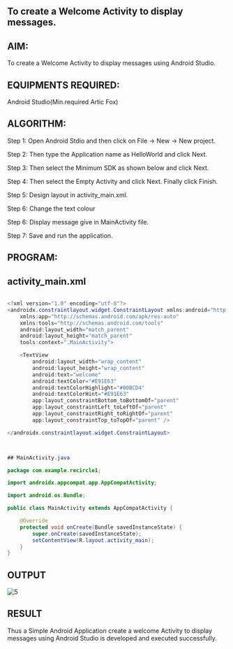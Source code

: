## To create a Welcome Activity to display messages.
## AIM:
To create a Welcome Activity to display messages using Android Studio.

## EQUIPMENTS REQUIRED:
Android Studio(Min.required Artic Fox)

## ALGORITHM:
Step 1: Open Android Stdio and then click on File -> New -> New project.

Step 2: Then type the Application name as HelloWorld and click Next.

Step 3: Then select the Minimum SDK as shown below and click Next.

Step 4: Then select the Empty Activity and click Next. Finally click Finish.

Step 5: Design layout in activity_main.xml.

Step 6: Change the text colour

Step 6: Display message give in MainActivity file.

Step 7: Save and run the application.

## PROGRAM:
## activity_main.xml
``` java

<?xml version="1.0" encoding="utf-8"?>
<androidx.constraintlayout.widget.ConstraintLayout xmlns:android="http://schemas.android.com/apk/res/android"
    xmlns:app="http://schemas.android.com/apk/res-auto"
    xmlns:tools="http://schemas.android.com/tools"
    android:layout_width="match_parent"
    android:layout_height="match_parent"
    tools:context=".MainActivity">

    <TextView
        android:layout_width="wrap_content"
        android:layout_height="wrap_content"
        android:text="welcome"
        android:textColor="#E91E63"
        android:textColorHighlight="#00BCD4"
        android:textColorHint="#E91E63"
        app:layout_constraintBottom_toBottomOf="parent"
        app:layout_constraintLeft_toLeftOf="parent"
        app:layout_constraintRight_toRightOf="parent"
        app:layout_constraintTop_toTopOf="parent" />

</androidx.constraintlayout.widget.ConstraintLayout>



## MainActivity.java

package com.example.recircle1;

import androidx.appcompat.app.AppCompatActivity;

import android.os.Bundle;

public class MainActivity extends AppCompatActivity {

    @Override
    protected void onCreate(Bundle savedInstanceState) {
        super.onCreate(savedInstanceState);
        setContentView(R.layout.activity_main);
    }
}


```
## OUTPUT
![5](https://user-images.githubusercontent.com/78194419/165477057-21fda754-f9d1-4233-a088-693733e05c0b.png)





## RESULT
Thus a Simple Android Application create a welcome Activity to display messages using Android Studio is developed and executed successfully.

